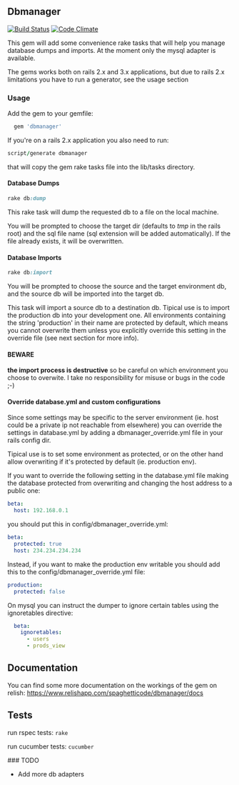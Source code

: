 ## Dbmanager

[![Build Status](https://secure.travis-ci.org/spaghetticode/dbmanager.png)](http://travis-ci.org/spaghetticode/dbmanager)
[![Code Climate](https://codeclimate.com/badge.png)](https://codeclimate.com/github/spaghetticode/dbmanager)

This gem will add some convenience rake tasks that will help you manage database
dumps and imports. At the moment only the mysql adapter is available.

The gems works both on rails 2.x and 3.x applications, but due to rails 2.x
limitations you have to run a generator, see the usage section


### Usage

Add the gem to your gemfile:

```ruby
  gem 'dbmanager'
```

If you're on a rails 2.x application you also need to run:

```ruby
script/generate dbmanager
```
that will copy the gem rake tasks file into the lib/tasks directory.


#### Database Dumps

```ruby
rake db:dump
```
This rake task will dump the requested db to a file on the local machine.

You will be prompted to choose the target dir (defaults to *tmp* in the rails
root) and the sql file name (sql extension will be added automatically). If the
file already exists, it will be overwritten.


#### Database Imports

```ruby
rake db:import
```

You will be prompted to choose the source and the target environment db, and the
source db will be imported into the target db.

This task will import a source db to a destination db. Tipical use is to import
the production db into your development one. All environments containing the
string 'production' in their name are protected by default, which means you cannot
overwrite them unless you explicitly override this setting in the override file
(see next section for more info).

#### BEWARE

**the import process is destructive** so be careful on which environment you
choose to overwite. I take no responsibility for misuse or bugs in the code ;-)


#### Override database.yml and custom configurations

Since some settings may be specific to the server environment (ie. host could
be a private ip not reachable from elsewhere) you can override the settings in
database.yml by adding a dbmanager_override.yml file in your rails config dir.

Tipical use is to set some environment as protected, or on the other hand allow
overwriting if it's protected by default (ie. production env).

If you want to override the following setting in the database.yml file making
the database protected from overwriting and changing the host address to a
public one:

```yaml
beta:
  host: 192.168.0.1
```
you should put this in config/dbmanager_override.yml:

```yaml
beta:
  protected: true
  host: 234.234.234.234
```

Instead, if you want to make the production env writable you should add this to
the config/dbmanager_override.yml file:

```yaml
production:
  protected: false
```

On mysql you can instruct the dumper to ignore certain tables using the
ignoretables directive:

```yaml
  beta:
    ignoretables:
      - users
      - prods_view
```


## Documentation

You can find some more documentation on the workings of the gem on relish:
https://www.relishapp.com/spaghetticode/dbmanager/docs


## Tests

run rspec tests: ```rake```

run cucumber tests: ```cucumber```


### TODO

* Add more db adapters
